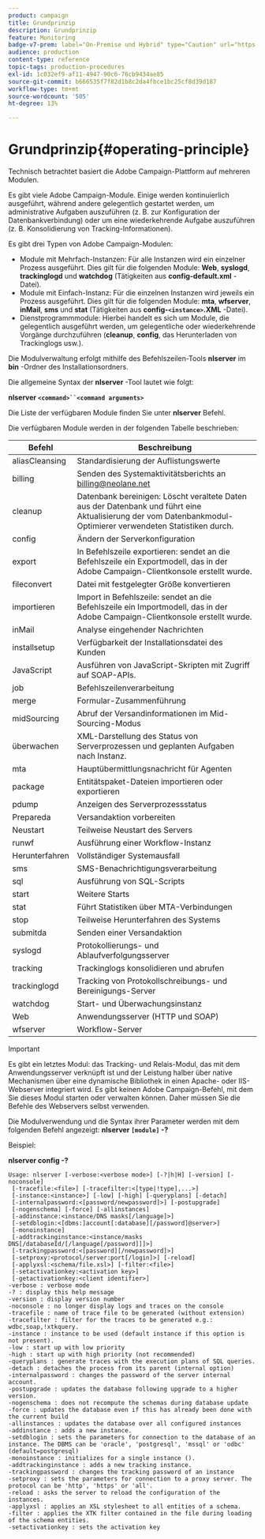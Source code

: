 ```yaml
---
product: campaign
title: Grundprinzip
description: Grundprinzip
feature: Monitoring
badge-v7-prem: label="On-Premise und Hybrid" type="Caution" url="https://experienceleague.adobe.com/docs/campaign-classic/using/installing-campaign-classic/architecture-and-hosting-models/hosting-models-lp/hosting-models.html?lang=de" tooltip="Gilt nur für Hybrid- und On-Premise-Bereitstellungen"
audience: production
content-type: reference
topic-tags: production-procedures
exl-id: 1c032ef9-af11-4947-90c6-76cb9434ae85
source-git-commit: b666535f7f82d1b8c2da4fbce1bc25cf8d39d187
workflow-type: tm+mt
source-wordcount: '505'
ht-degree: 13%

---
```


# Grundprinzip{#operating-principle}



Technisch betrachtet basiert die Adobe Campaign-Plattform auf mehreren Modulen.

Es gibt viele Adobe Campaign-Module. Einige werden kontinuierlich ausgeführt, während andere gelegentlich gestartet werden, um administrative Aufgaben auszuführen (z. B. zur Konfiguration der Datenbankverbindung) oder um eine wiederkehrende Aufgabe auszuführen (z. B. Konsolidierung von Tracking-Informationen).

Es gibt drei Typen von Adobe Campaign-Modulen:

* Module mit Mehrfach-Instanzen: Für alle Instanzen wird ein einzelner Prozess ausgeführt. Dies gilt für die folgenden Module: **Web**, **syslogd**, **trackinglogd** und **watchdog** (Tätigkeiten aus **config-default.xml** -Datei).
* Module mit Einfach-Instanz: Für die einzelnen Instanzen wird jeweils ein Prozess ausgeführt. Dies gilt für die folgenden Module: **mta**, **wfserver**, **inMail**, **sms** und **stat** (Tätigkeiten aus **config-`<instance>`.XML** -Datei).
* Dienstprogrammmodule: Hierbei handelt es sich um Module, die gelegentlich ausgeführt werden, um gelegentliche oder wiederkehrende Vorgänge durchzuführen (**cleanup**, **config**, das Herunterladen von Trackinglogs usw.).

Die Modulverwaltung erfolgt mithilfe des Befehlszeilen-Tools **nlserver** im **bin** -Ordner des Installationsordners.

Die allgemeine Syntax der **nlserver** -Tool lautet wie folgt:

**nlserver `<command>``<command arguments>`**

Die Liste der verfügbaren Module finden Sie unter **nlserver** Befehl.

Die verfügbaren Module werden in der folgenden Tabelle beschrieben:

| Befehl | Beschreibung |
|---|---|
| aliasCleansing | Standardisierung der Auflistungswerte |
| billing | Senden des Systemaktivitätsberichts an billing@neolane.net |
| cleanup | Datenbank bereinigen: Löscht veraltete Daten aus der Datenbank und führt eine Aktualisierung der vom Datenbankmodul-Optimierer verwendeten Statistiken durch. |
| config | Ändern der Serverkonfiguration |
| export | In Befehlszeile exportieren: sendet an die Befehlszeile ein Exportmodell, das in der Adobe Campaign-Clientkonsole erstellt wurde. |
| fileconvert | Datei mit festgelegter Größe konvertieren |
| importieren | Import in Befehlszeile: sendet an die Befehlszeile ein Importmodell, das in der Adobe Campaign-Clientkonsole erstellt wurde. |
| inMail | Analyse eingehender Nachrichten |
| installsetup | Verfügbarkeit der Installationsdatei des Kunden |
| JavaScript | Ausführen von JavaScript-Skripten mit Zugriff auf SOAP-APIs. |
| job | Befehlszeilenverarbeitung |
| merge | Formular-Zusammenführung |
| midSourcing | Abruf der Versandinformationen im Mid-Sourcing-Modus |
| überwachen | XML-Darstellung des Status von Serverprozessen und geplanten Aufgaben nach Instanz. |
| mta | Hauptübermittlungsnachricht für Agenten |
| package | Entitätspaket-Dateien importieren oder exportieren |
| pdump | Anzeigen des Serverprozessstatus |
| Prepareda | Versandaktion vorbereiten |
| Neustart | Teilweise Neustart des Servers |
| runwf | Ausführung einer Workflow-Instanz |
| Herunterfahren | Vollständiger Systemausfall |
| sms | SMS-Benachrichtigungsverarbeitung |
| sql | Ausführung von SQL-Scripts |
| start | Weitere Starts |
| stat | Führt Statistiken über MTA-Verbindungen |
| stop | Teilweise Herunterfahren des Systems |
| submitda | Senden einer Versandaktion |
| syslogd | Protokollierungs- und Ablaufverfolgungsserver |
| tracking | Trackinglogs konsolidieren und abrufen |
| trackinglogd | Tracking von Protokollschreibungs- und Bereinigungs-Server |
| watchdog | Start- und Überwachungsinstanz |
| Web | Anwendungsserver (HTTP und SOAP) |
| wfserver | Workflow-Server |

>[!IMPORTANT]
>
>Es gibt ein letztes Modul: das Tracking- und Relais-Modul, das mit dem Anwendungsserver verknüpft ist und der Leistung halber über native Mechanismen über eine dynamische Bibliothek in einen Apache- oder IIS-Webserver integriert wird. Es gibt keinen Adobe Campaign-Befehl, mit dem Sie dieses Modul starten oder verwalten können. Daher müssen Sie die Befehle des Webservers selbst verwenden.

Die Modulverwendung und die Syntax ihrer Parameter werden mit dem folgenden Befehl angezeigt: **nlserver `[module]` -?**

Beispiel:

**nlserver config -?**

```
Usage: nlserver [-verbose:<verbose mode>] [-?|h|H] [-version] [-noconsole]
 [-tracefile:<file>] [-tracefilter:<[type|!type],...>]
 [-instance:<instance>] [-low] [-high] [-queryplans] [-detach]
 [-internalpassword:<[password/newpassword]>] [-postupgrade]
 [-nogenschema] [-force] [-allinstances]
 [-addinstance:<instance/DNS masks[/language]>]
 [-setdblogin:<[dbms:]account[:database][/password]@server>]
 [-monoinstance]
 [-addtrackinginstance:<instance/masks DNS[/databaseId/[/language[/password]]]>]
 [-trackingpassword:<[password][/newpassword]>]
 [-setproxy:<protocol/server:port[/login]>] [-reload]
 [-applyxsl:<schema/file.xsl>] [-filter:<file>]
 [-setactivationkey:<activation key>]
 [-getactivationkey:<client identifier>]
-verbose : verbose mode
-? : display this help message
-version : display version number
-noconsole : no longer display logs and traces on the console
-tracefile : name of trace file to be generated (without extension)
-tracefilter : filter for the traces to be generated e.g.: wdbc,soap,!xtkquery.
-instance : instance to be used (default instance if this option is not present).
-low : start up with low priority
-high : start up with high priority (not recommended)
-queryplans : generate traces with the execution plans of SQL queries.
-detach : detaches the process from its parent (internal option)
-internalpassword : changes the password of the server internal account.
-postupgrade : updates the database following upgrade to a higher version. 
-nogenschema : does not recompute the schemas during database update
-force : updates the database even if this has already been done with the current build 
-allinstances : updates the database over all configured instances
-addinstance : adds a new instance.
-setdblogin : sets the parameters for connection to the database of an instance. The DBMS can be 'oracle', 'postgresql', 'mssql' or 'odbc' (default=postgresql)
-monoinstance : initializes for a single instance ().
-addtrackinginstance : adds a new tracking instance.
-trackingpassword : changes the tracking password of an instance
-setproxy : sets the parameters for connection to a proxy server. The protocol can be 'http', 'https' or 'all'.
-reload : asks the server to reload the configuration of the instances. 
-applyxsl : applies an XSL stylesheet to all entities of a schema. 
-filter : applies the XTK filter contained in the file during loading of the schema entities.
-setactivationkey : sets the activation key
```
